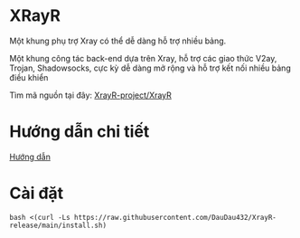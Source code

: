# XRayR
Một khung phụ trợ Xray có thể dễ dàng hỗ trợ nhiều bảng.

Một khung công tác back-end dựa trên Xray, hỗ trợ các giao thức V2ay, Trojan, Shadowsocks, cực kỳ dễ dàng mở rộng và hỗ trợ kết nối nhiều bảng điều khiển

Tìm mã nguồn tại đây: [XrayR-project/XrayR](https://github.com/XrayR-project/XrayR)

# Hướng dẫn chi tiết
[Hướng dẫn](https://crackair.gitbook.io/xrayr-project/)

# Cài đặt 
```
bash <(curl -Ls https://raw.githubusercontent.com/DauDau432/XrayR-release/main/install.sh)
```
